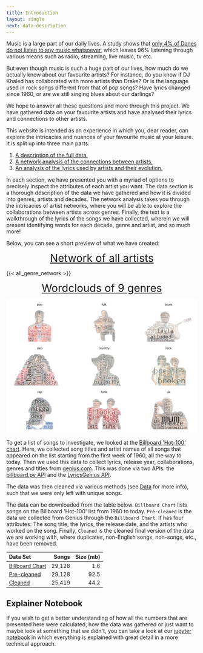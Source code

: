 ```yaml
---
title: Introduction
layout: single
next: data-description
---
```


Music is a large part of our daily lives. A study shows that [only 4% of Danes do not listen to any music whatsoever](https://www.dst.dk/da/Statistik/emner/kultur-og-fritid/musik/musikvaner), which leaves 96% listening through various means such as radio, streaming, live music, tv etc. 

But even though music is such a huge part of our lives, how much do we actually know about our favourite artists? For instance, do you know if DJ Khaled has collaborated with more artists than Drake? Or is the language used in rock songs different from that of pop songs? Have lyrics changed since 1960, or are we still singing blues about our darlings?

We hope to answer all these questions and more through this project. We have gathered data on your favourite artists and have analysed their lyrics and connections to other artists.

This website is intended as an experience in which you, dear reader, can explore the intricacies and nuances of your favourite music at your leisure. It is split up into three main parts:
1. [A description of the full data.](./data-description)
2. [A network analysis of the connections between artists.](./network-analysis)
3. [An analysis of the lyrics used by artists and their evolution.](./text-analysis)

In each section, we have presented you with a myriad of options to precisely inspect the attributes of each artist you want. The data section is a thorough description of the data we have gathered and how it is divided into genres, artists and decades. The network analysis takes you through the intricacies of artist networks, where you will be able to explore the collaborations between artists across genres. Finally, the text is a walkthrough of the lyrics of the songs we have collected, wherein we will present identifying words for each decade, genre and artist, and so much more!

Below, you can see a short preview of what we have created:

<p style="text-align: center;"> <a style="font-size:28px" href="https://davidariostenfeldt.github.io/project_website/network-analysis/">Network of all artists </a></p>

{{< all_genre_network >}}

<p style="text-align: center;"> <a style="font-size:28px" href="https://davidariostenfeldt.github.io/project_website/text-analysis/">Wordclouds of 9 genres </a></p>

![](/images/genre_clouds.png)

To get a list of songs to investigate, we looked at the [Billboard 'Hot-100' chart](https://www.billboard.com/charts/hot-100/). Here, we collected song titles and artist names of all songs that appeared on the list starting from the first week of 1960, all the way to today. Then we used this data to collect lyrics, release year, collaborations, genres and titles from [genius.com](https://genius.com/Rick-astley-never-gonna-give-you-up-lyrics). This was done via two APIs: the [billboard.py API](https://github.com/guoguo12/billboard-charts) and the [LyricsGenius API](https://lyricsgenius.readthedocs.io/en/master/).

The data was then cleaned via various methods (see [Data](./data-description) for more info), such that we were only left with unique songs.

The data can be downloaded from the table below. `Billboard Chart` lists songs on the Billboard 'Hot-100' list from 1960 to today. `Pre-cleaned` is the data we collected from Genius through the `Billboard Chart`. It has four attributes: The song title, the lyrics, the release date, and the artists who worked on the song. Finally, `Cleaned` is the cleaned final version of the data we are working with, where duplicates, non-English songs, non-songs, etc., have been removed.

| Data Set                                                                                             |  Songs | Size (mb) |
|:-----------------------------------------------------------------------------------------------------|-------:|----------:|
| [Billboard Chart](https://drive.google.com/file/d/1Gd4YH_U98Z8mellnIV_haINLL4UhLJKG/view?usp=sharing) | 29,128 |       1.6 |
| [Pre-cleaned](https://drive.google.com/file/d/1cyiIWnXD_0CHLsj8C0tcwNadfYI7z8FD/view?usp=sharing)    | 29,128 |      92.5 |
| [Cleaned](https://drive.google.com/file/d/1Zhof84KbTJa3a1zfhN3TcwdWqPFCTnEv/view?usp=sharing)        | 25,419 |      44.2 |



## Explainer Notebook
If you wish to get a better understanding of how all the numbers that are presented here were calculated, how the data was gathered or just want to maybe look at something that we didn't, you can take a look at our [jupyter notebook](explainer-notebook.html) in which everything is explained with great detail in a more technical approach.
